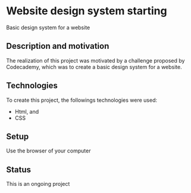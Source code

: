 # Website design system starting
Basic design system for a website

## Description and motivation
The realization of this project was motivated by a challenge proposed by Codecademy, which was to create a basic design system for a website.

## Technologies
To create this project, the followings technologies were used:

- Html, and
- CSS

## Setup
Use the browser of your computer

## Status
This is an ongoing project
